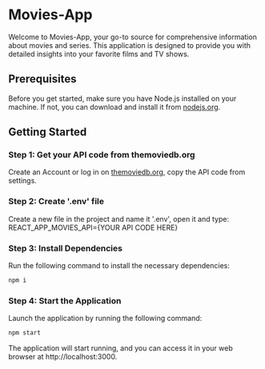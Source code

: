 # Movies-App

Welcome to Movies-App, your go-to source for comprehensive information about movies and series. This application is designed to provide you with detailed insights into your favorite films and TV shows.

## Prerequisites

Before you get started, make sure you have Node.js installed on your machine. If not, you can download and install it from [nodejs.org](https://nodejs.org/).

## Getting Started

### Step 1: Get your API code from themoviedb.org

Create an Account or log in on [themoviedb.org](https://www.themoviedb.org/), copy the API code from settings.

### Step 2: Create '.env' file

Create a new file in the project and name it '.env', open it and type:  
REACT_APP_MOVIES_API={YOUR API CODE HERE}

### Step 3: Install Dependencies

Run the following command to install the necessary dependencies:

```bash
npm i
```

### Step 4: Start the Application

Launch the application by running the following command:

```bash
npm start
```
The application will start running, and you can access it in your web browser at http://localhost:3000.
